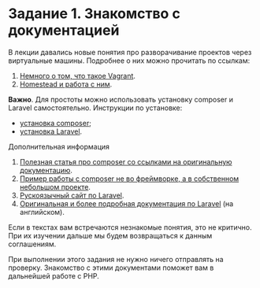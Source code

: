 # Задание 1. Знакомство с документацией

В лекции давались новые понятия про разворачивание проектов через виртуальные машины. Подробнее о них можно прочитать по ссылкам:
1. [Немного о том, что такое Vagrant](https://wiki.merionet.ru/servernye-resheniya/29/vagrant-ustanovka-i-nastrojka/).
2. [Homestead и работа с ним](https://laravel.ru/docs/v5/homestead).

**Важно**. Для простоты можно использовать установку composer и Laravel самостоятельно. Инструкции по установке:
* [установка composer](https://www.hostinger.ru/rukovodstva/kak-ustanovit-composer);
* [установка Laravel](https://laravel.su/docs/5.4/installation).

Дополнительная информация
1. [Полезная статья про composer со ссылками на оригинальную документацию](https://habr.com/ru/post/439200/).
2. [Пример работы с composer не во фреймворке, а в собственном небольшом проекте](https://nicknixer.ru/saitostroitelstvo/primenenie-i-ispolzovanie-composer-dlya-php/).
3. [Рускоязычный сайт по Laravel](https://laravel.su/).
4. [Оригинальная и более подробная документация по Laravel](https://laravel.com/docs/7.x/installation) (на английском).


Если в текстах вам встречаются незнакомые понятия, это не критично. При их изучении дальше мы будем возвращаться к данным соглашениям.

При выполнении этого задания не нужно ничего отправлять на проверку. Знакомство с этими документами поможет вам в дальнейшей работе с PHP.
